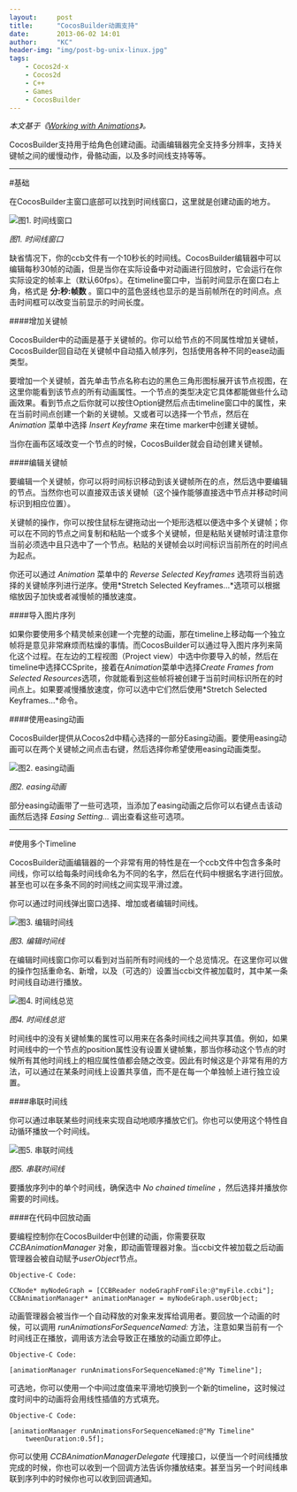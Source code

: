 ```yaml
---
layout:     post
title:      "CocosBuilder动画支持"
date:       2013-06-02 14:01
author:     "KC"
header-img: "img/post-bg-unix-linux.jpg"
tags:
    - Cocos2d-x
    - Cocos2d
    - C++
    - Games
    - CocosBuilder
---
```


*本文基于《[Working with Animations](https://github.com/cocos2d/CocosBuilder/blob/master/Documentation/6.%20Working%20with%20Animations.md)》。*

CocosBuilder支持用于给角色创建动画。动画编辑器完全支持多分辨率，支持关键帧之间的缓慢动作，骨骼动画，以及多时间线支持等等。

---
#基础

在CocosBuilder主窗口底部可以找到时间线窗口，这里就是创建动画的地方。

![图1. 时间线窗口](https://raw.githubusercontent.com/kimiazhu/kimiazhu.github.io/master/_posts/attachments/2013-06-02/6-1.png)

*图1. 时间线窗口*

缺省情况下，你的ccb文件有一个10秒长的时间线。CocosBuilder编辑器中可以编辑每秒30帧的动画，但是当你在实际设备中对动画进行回放时，它会运行在你实际设定的帧率上（默认60fps）。在timeline窗口中，当前时间显示在窗口右上角，格式是 **分:秒:帧数** 。窗口中的蓝色竖线也显示的是当前帧所在的时间点。点击时间框可以改变当前显示的时间长度。

####增加关键帧

CocosBuilder中的动画是基于关键帧的。你可以给节点的不同属性增加关键帧，CocosBuilder回自动在关键帧中自动插入帧序列，包括使用各种不同的ease动画类型。

要增加一个关键帧，首先单击节点名称右边的黑色三角形图标展开该节点视图，在这里你能看到该节点的所有动画属性。一个节点的类型决定它具体都能做些什么动画效果。看到节点之后你就可以按住Option键然后点击timeline窗口中的属性，来在当前时间点创建一个新的关键帧。又或者可以选择一个节点，然后在 *Animation* 菜单中选择 *Insert Keyframe* 来在time marker中创建关键帧。

当你在画布区域改变一个节点的时候，CocosBuilder就会自动创建关键帧。

####编辑关键帧

要编辑一个关键帧，你可以将时间标识移动到该关键帧所在的点，然后选中要编辑的节点。当然你也可以直接双击该关键帧（这个操作能够直接选中节点并移动时间标识到相应位置）。

关键帧的操作，你可以按住鼠标左键拖动出一个矩形选框以便选中多个关键帧；你可以在不同的节点之间复制和粘贴一个或多个关键帧，但是粘贴关键帧时请注意你当前必须选中且只选中了一个节点。粘贴的关键帧会以时间标识当前所在的时间点为起点。

你还可以通过 *Animation* 菜单中的 *Reverse Selected Keyframes* 选项将当前选择的关键帧序列进行逆序。使用*Stretch Selected Keyframes…*选项可以根据缩放因子加快或者减慢帧的播放速度。

####导入图片序列

如果你要使用多个精灵帧来创建一个完整的动画，那在timeline上移动每一个独立帧将是意见非常麻烦而枯燥的事情。而CocosBuilder可以通过导入图片序列来简化这个过程。在左边的工程视图（Project view）中选中你要导入的帧，然后在timeline中选择CCSprite，接着在*Animation*菜单中选择*Create Frames from Selected Resources*选项，你就能看到这些帧将被创建于当前时间标识所在的时间点上。如果要减慢播放速度，你可以选中它们然后使用*Stretch Selected Keyframes…*命令。

####使用easing动画

CocosBuilder提供从Cocos2d中精心选择的一部分Easing动画。要使用easing动画可以在两个关键帧之间点击右键，然后选择你希望使用easing动画类型。

![图2. easing动画](https://raw.githubusercontent.com/kimiazhu/kimiazhu.github.io/master/_posts/attachments/2013-06-02/6-2.png "图2. easing动画")

*图2. easing动画*

部分easing动画带了一些可选项，当添加了easing动画之后你可以右键点击该动画然后选择 *Easing Setting...* 调出查看这些可选项。

---
#使用多个Timeline

CocosBuilder动画编辑器的一个非常有用的特性是在一个ccb文件中包含多条时间线，你可以给每条时间线命名为不同的名字，然后在代码中根据名字进行回放。甚至也可以在多条不同的时间线之间实现平滑过渡。

你可以通过时间线弹出窗口选择、增加或者编辑时间线。

![图3. 编辑时间线](https://raw.githubusercontent.com/kimiazhu/kimiazhu.github.io/master/_posts/attachments/2013-06-02/6-3.png "")

*图3. 编辑时间线*

在编辑时间线窗口你可以看到对当前所有时间线的一个总览情况。在这里你可以做的操作包括重命名、新增，以及（可选的）设置当ccbi文件被加载时，其中某一条时间线自动进行播放。

![图4. 时间线总览](https://raw.githubusercontent.com/kimiazhu/kimiazhu.github.io/master/_posts/attachments/2013-06-02/6-4.png "")

*图4. 时间线总览*

时间线中的没有关键帧集的属性可以用来在各条时间线之间共享其值。例如，如果时间线中的一个节点的position属性没有设置关键帧集，那当你移动这个节点的时候所有其他时间线上的相应属性值都会随之改变。因此有时候这是个非常有用的方法，可以通过在某条时间线上设置共享值，而不是在每一个单独帧上进行独立设置。

####串联时间线

你可以通过串联某些时间线来实现自动地顺序播放它们。你也可以使用这个特性自动循环播放一个时间线。

![图5. 串联时间线](https://raw.githubusercontent.com/kimiazhu/kimiazhu.github.io/master/_posts/attachments/2013-06-02/6-5.png "")

*图5. 串联时间线*

要播放序列中的单个时间线，确保选中 *No chained timeline* ，然后选择并播放你需要的时间线。

####在代码中回放动画

要编程控制你在CocosBuilder中创建的动画，你需要获取 *CCBAnimationManager* 对象，即动画管理器对象。当ccbi文件被加载之后动画管理器会被自动赋予*userObject*节点。

`Objective-C Code:`

    CCNode* myNodeGraph = [CCBReader nodeGraphFromFile:@"myFile.ccbi"];
    CCBAnimationManager* animationManager = myNodeGraph.userObject;
    
动画管理器会被当作一个自动释放的对象来发挥给调用者。要回放一个动画的时候，可以调用 *runAnimationsForSequenceNamed:* 方法，注意如果当前有一个时间线正在播放，调用该方法会导致正在播放的动画立即停止。

`Objective-C Code:`

    [animationManager runAnimationsForSequenceNamed:@"My Timeline"];
    
可选地，你可以使用一个中间过度值来平滑地切换到一个新的timeline，这时候过度时间中的动画将会用线性插值的方式填充。

`Objective-C Code:`

    [animationManager runAnimationsForSequenceNamed:@"My Timeline" 
        tweenDuration:0.5f];
        
你可以使用 *CCBAnimationManagerDelegate* 代理接口，以便当一个时间线播放完成的时候，你也可以收到一个回调方法告诉你播放结束。甚至当另一个时间线串联到序列中的时候你也可以收到回调通知。